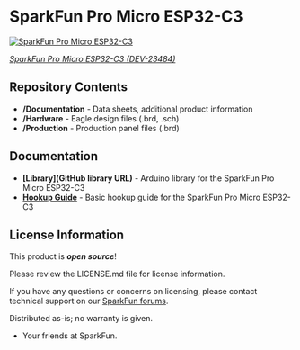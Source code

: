 SparkFun Pro Micro ESP32-C3
========================================

[![SparkFun Pro Micro ESP32-C3](https://cdn.sparkfun.com/r/600-600/assets/parts/2/3/7/7/5/DEV-23484-Pro-Micro-ESP32-C3-Feature.jpg)](https://www.sparkfun.com/products/23484)

[*SparkFun Pro Micro ESP32-C3 (DEV-23484)*](https://www.sparkfun.com/products/23484)



Repository Contents
-------------------

* **/Documentation** - Data sheets, additional product information
* **/Hardware** - Eagle design files (.brd, .sch)
* **/Production** - Production panel files (.brd)

Documentation
--------------
* **[Library](GitHub library URL)** - Arduino library for the SparkFun Pro Micro ESP32-C3
* **[Hookup Guide](https://docs.sparkfun.com/SparkFun_Pro_Micro-ESP32C3)** - Basic hookup guide for the SparkFun Pro Micro ESP32-C3

License Information
-------------------

This product is _**open source**_! 

Please review the LICENSE.md file for license information. 

If you have any questions or concerns on licensing, please contact technical support on our [SparkFun forums](https://forum.sparkfun.com/viewforum.php?f=152).

Distributed as-is; no warranty is given.

- Your friends at SparkFun.

_<COLLABORATION CREDIT>_
